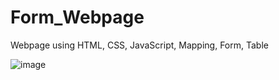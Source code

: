 # Form_Webpage

Webpage using HTML, CSS, JavaScript, Mapping, Form, Table

![image](https://user-images.githubusercontent.com/3512401/206881120-30421664-9630-44b8-a85c-90317818c1ea.png)
